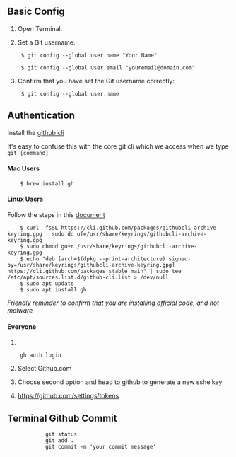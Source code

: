 ## Basic Config

1. Open Terminal.

2. Set a Git username:

        $ git config --global user.name "Your Name"

        $ git config --global user.email "youremail@domain.com"

3. Confirm that you have set the Git username correctly:

        $ git config --global user.name


## Authentication

Install the [github cli](https://github.com/cli/cli#installation)

It's easy to confuse this with the core git cli which we access when we type `git [command]`

#### Mac Users

        $ brew install gh

#### Linux Users 

Follow the steps in this [document](https://github.com/cli/cli/blob/trunk/docs/install_linux.md)

        $ curl -fsSL https://cli.github.com/packages/githubcli-archive-keyring.gpg | sudo dd of=/usr/share/keyrings/githubcli-archive-keyring.gpg
        $ sudo chmod go+r /usr/share/keyrings/githubcli-archive-keyring.gpg
        $ echo "deb [arch=$(dpkg --print-architecture) signed-by=/usr/share/keyrings/githubcli-archive-keyring.gpg] https://cli.github.com/packages stable main" | sudo tee /etc/apt/sources.list.d/github-cli.list > /dev/null
        $ sudo apt update
        $ sudo apt install gh

*Friendly reminder to confirm that you are installing official code, and not malware*

#### Everyone

1.

        gh auth login

2. Select Github.com 

3. Choose second option and head to github to generate a new sshe key


3. https://github.com/settings/tokens

## Terminal Github Commit

                git status
                git add .
                git commit -m 'your commit message'
